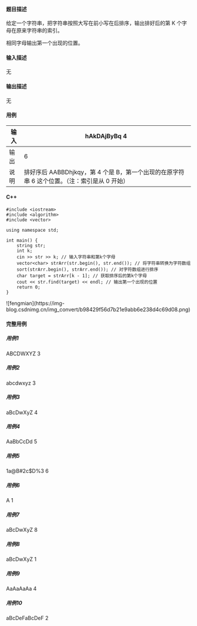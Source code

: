 #### 题目描述

给定一个字符串，把字符串按照大写在前小写在后排序，输出排好后的第 K 个字母在原来字符串的索引。

相同字母输出第一个出现的位置。

#### 输入描述

无

#### 输出描述

无

#### 用例

输入| hAkDAjByBq 4  
---|---  
输出| 6  
说明| 排好序后 AABBDhjkqy，第 4 个是 B，第一个出现的在原字符串 6 这个位置。（注：索引是从 0 开始）  
  
#### C++

    
    
    #include <iostream>
    #include <algorithm>
    #include <vector>
    
    using namespace std;
    
    int main() {
        string str;
        int k;
        cin >> str >> k; // 输入字符串和第k个字母
        vector<char> strArr(str.begin(), str.end()); // 将字符串转换为字符数组
        sort(strArr.begin(), strArr.end()); // 对字符数组进行排序
        char target = strArr[k - 1]; // 获取排序后的第k个字母
        cout << str.find(target) << endl; // 输出第一个出现的位置
        return 0;
    }
    
    

![fengmian](https://img-
blog.csdnimg.cn/img_convert/b98429f56d7b21e9abb6e238d4c69d08.png)

#### 完整用例

##### 用例1

ABCDWXYZ 3

##### 用例2

abcdwxyz 3

##### 用例3

aBcDwXyZ 4

##### 用例4

AaBbCcDd 5

##### 用例5

1a@B#2c$D%3 6

##### 用例6

A 1

##### 用例7

aBcDwXyZ 8

##### 用例8

aBcDwXyZ 1

##### 用例9

AaAaAaAa 4

##### 用例10

aBcDeFaBcDeF 2

